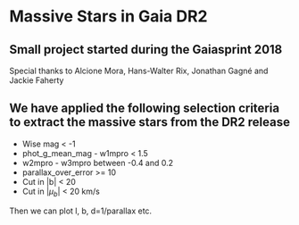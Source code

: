 # Massive Stars in Gaia DR2
## Small project started during the Gaiasprint 2018

Special thanks to Alcione Mora, Hans-Walter Rix, Jonathan Gagné and Jackie Faherty

## We have applied the following selection criteria to extract the massive stars from the DR2 release
- Wise mag < -1
- phot_g_mean_mag - w1mpro < 1.5
- w2mpro - w3mpro between -0.4 and 0.2
- parallax_over_error >= 10
- Cut in |b| < 20
- Cut in |$\mu_b$| < 20 km/s


Then we can plot l, b, d=1/parallax etc.

